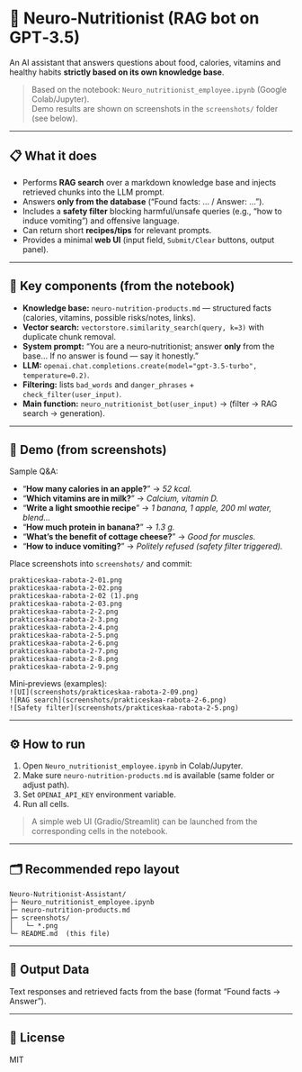 # 🧠 Neuro‑Nutritionist (RAG bot on GPT‑3.5)

An AI assistant that answers questions about food, calories, vitamins and healthy habits **strictly based on its own knowledge base**.

> Based on the notebook: `Neuro_nutritionist_employee.ipynb` (Google Colab/Jupyter).  
> Demo results are shown on screenshots in the `screenshots/` folder (see below).

---

## 📋 What it does
- Performs **RAG search** over a markdown knowledge base and injects retrieved chunks into the LLM prompt.  
- Answers **only from the database** (“Found facts: … / Answer: …”).  
- Includes a **safety filter** blocking harmful/unsafe queries (e.g., “how to induce vomiting”) and offensive language.  
- Can return short **recipes/tips** for relevant prompts.  
- Provides a minimal **web UI** (input field, `Submit/Clear` buttons, output panel).

---

## 🧩 Key components (from the notebook)
- **Knowledge base:** `neuro-nutrition-products.md` — structured facts (calories, vitamins, possible risks/notes, links).  
- **Vector search:** `vectorstore.similarity_search(query, k=3)` with duplicate chunk removal.  
- **System prompt:** “You are a neuro‑nutritionist; answer **only** from the base… If no answer is found — say it honestly.”  
- **LLM:** `openai.chat.completions.create(model="gpt-3.5-turbo", temperature=0.2)`.  
- **Filtering:** lists `bad_words` and `danger_phrases` + `check_filter(user_input)`.  
- **Main function:** `neuro_nutritionist_bot(user_input)` → (filter → RAG search → generation).

---

## 🧪 Demo (from screenshots)
Sample Q&A:
- “**How many calories in an apple?**” → *52 kcal.*  
- “**Which vitamins are in milk?**” → *Calcium, vitamin D.*  
- “**Write a light smoothie recipe**” → *1 banana, 1 apple, 200 ml water, blend…*  
- “**How much protein in banana?**” → *1.3 g.*  
- “**What’s the benefit of cottage cheese?**” → *Good for muscles.*  
- “**How to induce vomiting?**” → *Politely refused (safety filter triggered).*

Place screenshots into `screenshots/` and commit:
```
prakticeskaa-rabota-2-01.png
prakticeskaa-rabota-2-02.png
prakticeskaa-rabota-2-02 (1).png
prakticeskaa-rabota-2-03.png
prakticeskaa-rabota-2-2.png
prakticeskaa-rabota-2-3.png
prakticeskaa-rabota-2-4.png
prakticeskaa-rabota-2-5.png
prakticeskaa-rabota-2-6.png
prakticeskaa-rabota-2-7.png
prakticeskaa-rabota-2-8.png
prakticeskaa-rabota-2-9.png
```
Mini‑previews (examples):  
`![UI](screenshots/prakticeskaa-rabota-2-09.png)`  
`![RAG search](screenshots/prakticeskaa-rabota-2-6.png)`  
`![Safety filter](screenshots/prakticeskaa-rabota-2-5.png)`

---

## ⚙️ How to run
1. Open `Neuro_nutritionist_employee.ipynb` in Colab/Jupyter.  
2. Make sure `neuro-nutrition-products.md` is available (same folder or adjust path).  
3. Set `OPENAI_API_KEY` environment variable.  
4. Run all cells.  

> A simple web UI (Gradio/Streamlit) can be launched from the corresponding cells in the notebook.

---

## 🗂️ Recommended repo layout
```
Neuro-Nutritionist-Assistant/
├─ Neuro_nutritionist_employee.ipynb
├─ neuro-nutrition-products.md
├─ screenshots/
│   └─ *.png
└─ README.md  (this file)
```

---

## 📝 Output Data
Text responses and retrieved facts from the base (format “Found facts → Answer”).

---

## 📜 License
MIT
